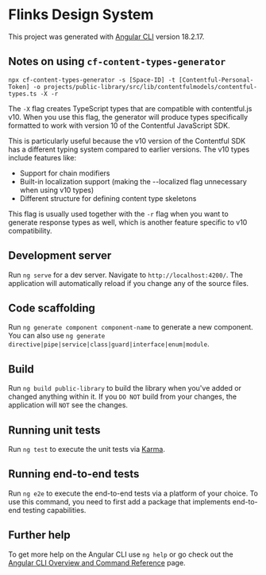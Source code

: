 # Flinks Design System

This project was generated with [Angular CLI](https://github.com/angular/angular-cli) version 18.2.17.

## Notes on using `cf-content-types-generator`

`npx cf-content-types-generator -s [Space-ID] -t [Contentful-Personal-Token] -o projects/public-library/src/lib/contentfulmodels/contentful-types.ts -X -r`

The `-X` flag creates TypeScript types that are compatible with contentful.js v10. When you use this flag, the generator will produce types specifically formatted to work with version 10 of the Contentful JavaScript SDK.

This is particularly useful because the v10 version of the Contentful SDK has a different typing system compared to earlier versions. The v10 types include features like:

-   Support for chain modifiers
-   Built-in localization support (making the --localized flag unnecessary when using v10 types)
-   Different structure for defining content type skeletons

This flag is usually used together with the `-r` flag when you want to generate response types as well, which is another feature specific to v10 compatibility.

## Development server

Run `ng serve` for a dev server. Navigate to `http://localhost:4200/`. The application will automatically reload if you change any of the source files.

## Code scaffolding

Run `ng generate component component-name` to generate a new component. You can also use `ng generate directive|pipe|service|class|guard|interface|enum|module`.

## Build

Run `ng build public-library` to build the library when you've added or changed anything within it. If you `DO NOT` build from your changes, the application will `NOT` see the changes.

## Running unit tests

Run `ng test` to execute the unit tests via [Karma](https://karma-runner.github.io).

## Running end-to-end tests

Run `ng e2e` to execute the end-to-end tests via a platform of your choice. To use this command, you need to first add a package that implements end-to-end testing capabilities.

## Further help

To get more help on the Angular CLI use `ng help` or go check out the [Angular CLI Overview and Command Reference](https://angular.dev/tools/cli) page.
